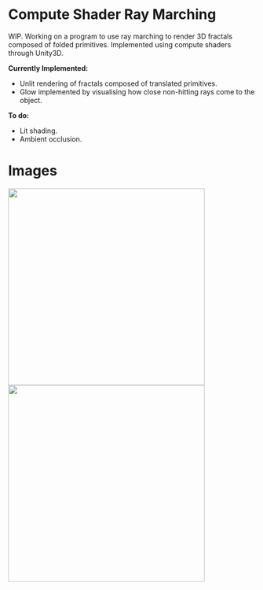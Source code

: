 # Compute Shader Ray Marching
WIP. Working on a program to use ray marching to render 3D fractals composed of folded primitives. Implemented using compute shaders through Unity3D.

**Currently Implemented:**
- Unlit rendering of fractals composed of translated primitives.
- Glow implemented by visualising how close non-hitting rays come to the object.

**To do:**
- Lit shading.
- Ambient occlusion.

# Images

<img src="https://raw.github.com/akoreman/WIP-Compute-Shader-Ray-Marching/main/images/Spheres.PNG" width="400">  

<img src="https://raw.github.com/akoreman/WIP-Compute-Shader-Ray-Marching/main/images/Tetra.PNG" width="400">  
